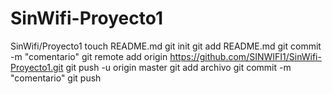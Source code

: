 # SinWifi-Proyecto1
SinWifi/Proyecto1
touch README.md
git init
git add README.md
git commit -m "comentario"
git remote add origin https://github.com/SINWIFI1/SinWifi-Proyecto1.git
git push -u origin master
git add archivo
git commit -m "comentario"
git push


